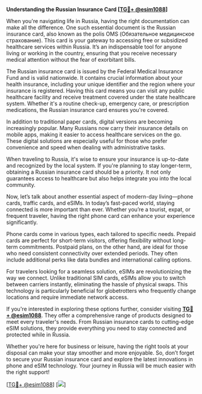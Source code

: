 **Understanding the Russian Insurance Card [[TG💪+ @esim1088](https://t.me/s/esim1088)]**

When you're navigating life in Russia, having the right documentation can make all the difference. One such essential document is the Russian insurance card, also known as the polis OMS (Обязательное медицинское страхование). This card is your gateway to accessing free or subsidized healthcare services within Russia. It’s an indispensable tool for anyone living or working in the country, ensuring that you receive necessary medical attention without the fear of exorbitant bills.

The Russian insurance card is issued by the Federal Medical Insurance Fund and is valid nationwide. It contains crucial information about your health insurance, including your unique identifier and the region where your insurance is registered. Having this card means you can visit any public healthcare facility and receive treatment covered under the state healthcare system. Whether it's a routine check-up, emergency care, or prescription medications, the Russian insurance card ensures you're covered.

In addition to traditional paper cards, digital versions are becoming increasingly popular. Many Russians now carry their insurance details on mobile apps, making it easier to access healthcare services on the go. These digital solutions are especially useful for those who prefer convenience and speed when dealing with administrative tasks.

When traveling to Russia, it's wise to ensure your insurance is up-to-date and recognized by the local system. If you're planning to stay longer-term, obtaining a Russian insurance card should be a priority. It not only guarantees access to healthcare but also helps integrate you into the local community.

Now, let’s talk about another essential aspect of modern-day living—phone cards, traffic cards, and eSIMs. In today’s fast-paced world, staying connected is more important than ever. Whether you’re a tourist, expat, or frequent traveler, having the right phone card can enhance your experience significantly. 

Phone cards come in various types, each tailored to specific needs. Prepaid cards are perfect for short-term visitors, offering flexibility without long-term commitments. Postpaid plans, on the other hand, are ideal for those who need consistent connectivity over extended periods. They often include additional perks like data bundles and international calling options.

For travelers looking for a seamless solution, eSIMs are revolutionizing the way we connect. Unlike traditional SIM cards, eSIMs allow you to switch between carriers instantly, eliminating the hassle of physical swaps. This technology is particularly beneficial for globetrotters who frequently change locations and require immediate network access.

If you're interested in exploring these options further, consider visiting **[TG💪+ @esim1088](https://t.me/s/esim1088)**. They offer a comprehensive range of products designed to meet every traveler's needs. From Russian insurance cards to cutting-edge eSIM solutions, they provide everything you need to stay connected and protected while in Russia.

Whether you're here for business or leisure, having the right tools at your disposal can make your stay smoother and more enjoyable. So, don’t forget to secure your Russian insurance card and explore the latest innovations in phone and eSIM technology. Your journey in Russia will be much easier with the right support!

[[TG💪+ @esim1088](https://t.me/s/esim1088)] [![](https://i.postimg.cc/Y0z9fWf4/image.png)]